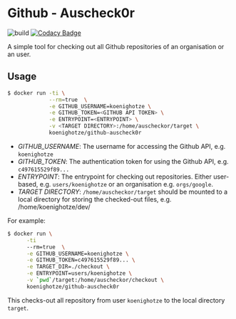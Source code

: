 # Github - Auscheck0r

![build](https://github.com/koenighotze/github-aus-check0r/workflows/build/badge.svg?branch=main)
[![Codacy Badge](https://app.codacy.com/project/badge/Grade/6d724f8ad65d4f4593b7ca91ab23cc09)](https://www.codacy.com/gh/koenighotze/github-aus-check0r/dashboard?utm_source=github.com&amp;utm_medium=referral&amp;utm_content=koenighotze/github-aus-check0r&amp;utm_campaign=Badge_Grade)

A simple tool for checking out all Github repositories of an organisation or an user.

## Usage

```bash
$ docker run -ti \
             --rm=true  \
             -e GITHUB_USERNAME=koenighotze \
             -e GITHUB_TOKEN=<GITHUB API TOKEN> \
             -e ENTRYPOINT=<ENTRYPOINT> \
             -v <TARGET DIRECTORY>:/home/auscheckor/target \
             koenighotze/github-auscheck0r
```

*   *GITHUB_USERNAME*: The username for accessing the Github API, e.g. `koenighotze`
*   *GITHUB_TOKEN*: The authentication token for using the Github API, e.g. `c497615529f89...`
*   *ENTRYPOINT*: The entrypoint for checking out repositories. Either user-based, e.g. `users/koenighotze` or an organisation e.g. `orgs/google`.
*   *TARGET DIRECTORY*: `/home/auscheckor/target` should be mounted to a local directory for storing the checked-out files, e.g. /home/koenighotze/dev/

For example:

```bash
$ docker run \
      -ti
      --rm=true  \
      -e GITHUB_USERNAME=koenighotze \
      -e GITHUB_TOKEN=c497615529f89... \
      -e TARGET_DIR=./checkout \
      -e ENTRYPOINT=users/koenighotze \
      -v `pwd`/target:/home/auscheckor/checkout \
      koenighotze/github-auscheck0r
```

This checks-out all repository from user `koenighotze` to the local directory `target`.
